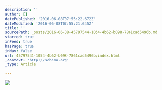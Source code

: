 ```yaml
---
description: ''
author: []
datePublished: '2016-06-08T07:55:22.672Z'
dateModified: '2016-06-08T07:55:21.645Z'
title: ''
sourcePath: _posts/2016-06-08-45797544-1054-4b62-b098-7861cad5496b.md
starred: true
inFeed: true
hasPage: true
inNav: false
url: 45797544-1054-4b62-b098-7861cad5496b/index.html
_context: 'http://schema.org'
_type: Article

---
```

![](https://the-grid-user-content.s3-us-west-2.amazonaws.com/6e57c869-2579-4ed8-a8ca-0826d9a0ec5f.png)